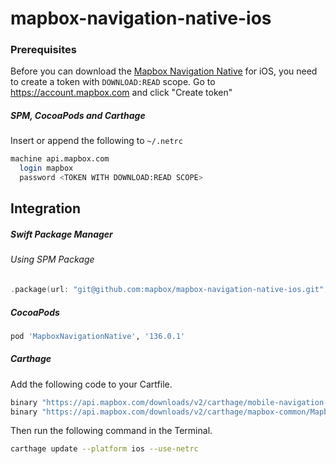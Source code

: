 # mapbox-navigation-native-ios

### Prerequisites

Before you can download the [Mapbox Navigation Native](https://github.com/mapbox/mapbox-navigation-native) for iOS, you need to create a token with `DOWNLOAD:READ` scope.
Go to https://account.mapbox.com and click "Create token"

##### SPM, CocoaPods and Carthage
Insert or append the following to `~/.netrc`

```bash
machine api.mapbox.com
  login mapbox
  password <TOKEN WITH DOWNLOAD:READ SCOPE>
```

## Integration

##### Swift Package Manager

###### Using SPM Package

```swift
.package(url: "git@github.com:mapbox/mapbox-navigation-native-ios.git", from: "136.0.1"),
```

##### CocoaPods

```ruby
pod 'MapboxNavigationNative', '136.0.1'
```

##### Carthage

Add the following code to your Cartfile.

```bash
binary "https://api.mapbox.com/downloads/v2/carthage/mobile-navigation-native/MapboxNavigationNative.json" == 136.0.1
binary "https://api.mapbox.com/downloads/v2/carthage/mapbox-common/MapboxCommon-ios.json" == 23.6.0-rc.1
```

Then run the following command in the Terminal.
```bash
carthage update --platform ios --use-netrc
```
